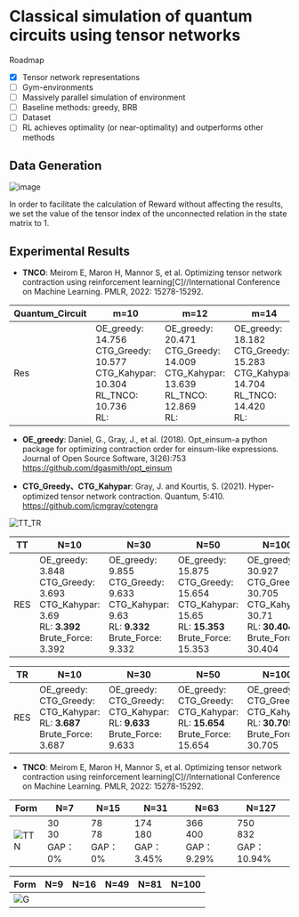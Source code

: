# Classical simulation of quantum circuits using tensor networks

Roadmap
- [x] Tensor network representations
- [ ] Gym-environments
- [ ] Massively parallel simulation of environment
- [ ] Baseline methods: greedy, BRB
- [ ] Dataset
- [ ] RL achieves optimality (or near-optimality) and outperforms other methods

## Data Generation

![image](https://user-images.githubusercontent.com/75991833/218404111-e23e9e9b-c2ac-4648-aa04-9a7208fa7693.png)

In order to facilitate the calculation of Reward without affecting the results, we set the value of the tensor index of the unconnected relation in the state matrix to 1.

## Experimental Results

- **TNCO**: Meirom E, Maron H, Mannor S, et al. Optimizing tensor network contraction using reinforcement learning[C]//International Conference on Machine Learning. PMLR, 2022: 15278-15292.

|Quantum_Circuit|m=10|m=12|m=14|m=16|m=18|m=20|
|-------| ----|------- | -----|------ |------ |------ |
|Res|OE_greedy: 14.756<br>CTG_Greedy: 10.577<br>CTG_Kahypar: 10.304<br>RL_TNCO: 10.736<br>RL:|OE_greedy: 20.471<br>CTG_Greedy: 14.009<br>CTG_Kahypar: 13.639<br>RL_TNCO: 12.869<br>RL:|OE_greedy: 18.182<br>CTG_Greedy: 15.283<br>CTG_Kahypar: 14.704<br>RL_TNCO: 14.420<br>RL:|OE_greedy: <br>CTG_Greedy: <br>CTG_Kahypar: <br>RL_TNCO: <br>RL:|OE_greedy: <br>CTG_Greedy: <br>CTG_Kahypar: <br>RL_TNCO: <br>RL:|OE_greedy: 31.310<br>CTG_Greedy: 18.934<br>CTG_Kahypar: 18.765<br>RL_TNCO: 18.544<br>RL:|


- **OE_greedy**: Daniel, G., Gray, J., et al. (2018). Opt\_einsum-a python package for optimizing contraction order for einsum-like expressions. Journal of Open Source Software, 3(26):753
https://github.com/dgasmith/opt_einsum

- **CTG_Greedy、CTG_Kahypar**: Gray, J. and Kourtis, S. (2021). Hyper-optimized tensor network contraction. Quantum, 5:410.
https://github.com/jcmgray/cotengra


![TT_TR](https://user-images.githubusercontent.com/75991833/225349458-a374eee6-01ea-4bdc-8c37-341f4f5cf87d.png)

|TT|N=10|N=30|N=50|N=100|N=200|N=300|N=500|N=800|
|-------| ----|------- | -----|------| ----|------- | -----|------ |
|RES|OE_greedy: 3.848<br>CTG_Greedy: 3.693<br>CTG_Kahypar: 3.69<br>RL: **3.392**<br>Brute_Force: 3.392|OE_greedy: 9.855<br>CTG_Greedy: 9.633<br>CTG_Kahypar: 9.63<br>RL: **9.332** <br>Brute_Force: 9.332|OE_greedy: 15.875<br>CTG_Greedy: 15.654<br>CTG_Kahypar: 15.65<br>RL: **15.353**<br>Brute_Force: 15.353|OE_greedy: 30.927<br>CTG_Greedy: 30.705<br>CTG_Kahypar: 30.71<br>RL: **30.404**<br>Brute_Force: 30.404|OE_greedy: 61.030<br>CTG_Greedy: 60.808<br>CTG_Kahypar: 60.81<br>RL: **xxx**<br>Brute_Force: xxx|OE_greedy:  91.133<br>CTG_Greedy: 90.911<br>CTG_Kahypar: 90.91<br>RL: **xxx**<br>Brute_Force: xxx|OE_greedy: 151.339<br>CTG_Greedy: 151.337<br>CTG_Kahypar: 151.12<br>RL: **xxx**<br>Brute_Force: xxx|OE_greedy: 241.648<br>CTG_Greedy: 241.426<br>CTG_Kahypar: 241.43<br>RL: **xxx**<br>Brute_Force: xxx|

|TR|N=10|N=30|N=50|N=100|N=200|N=300|N=500|N=800|
|-------| ----|------- | -----|------| ----|------- | -----|------ |
|RES|OE_greedy: <br>CTG_Greedy: <br>CTG_Kahypar: <br>RL: **3.687**<br>Brute_Force: 3.687|OE_greedy: <br>CTG_Greedy: <br>CTG_Kahypar: <br>RL: **9.633** <br>Brute_Force: 9.633|OE_greedy: <br>CTG_Greedy: <br>CTG_Kahypar: <br>RL: **15.654**<br>Brute_Force: 15.654|OE_greedy: <br>CTG_Greedy: <br>CTG_Kahypar: <br>RL: **30.705**<br>Brute_Force: 30.705|OE_greedy: <br>CTG_Greedy: <br>CTG_Kahypar: <br>RL: **xxx**<br>Brute_Force: xxx|OE_greedy:  <br>CTG_Greedy: <br>CTG_Kahypar: <br>RL: **xxx**<br>Brute_Force: xxx|OE_greedy: <br>CTG_Greedy: <br>CTG_Kahypar: <br>RL: **xxx**<br>Brute_Force: xxx|OE_greedy: <br>CTG_Greedy: <br>CTG_Kahypar: <br>RL: **xxx**<br>Brute_Force: xxx|

- **TNCO**: Meirom E, Maron H, Mannor S, et al. Optimizing tensor network contraction using reinforcement learning[C]//International Conference on Machine Learning. PMLR, 2022: 15278-15292.






|Form|N=7|N=15|N=31|N=63|N=127|
|-------| ----|------- | -----|------ |------ |
|![TTN](https://user-images.githubusercontent.com/75991833/217782955-cd2cd6e8-d0b8-4187-b7e7-d202266bcbfb.png)|30<br>30<br>GAP：0%|78<br>78<br>GAP：0%|174<br>180<br>GAP：3.45%|366<br>400<br>GAP：9.29%|750<br>832<br>GAP：10.94%|

|Form|N=9|N=16|N=49|N=81|N=100|
|-------| ----|------- | -----|------ |------ |
|![G](https://user-images.githubusercontent.com/75991833/217780858-eff2a41e-3847-4ed2-bbcb-5db8aa86d9ce.png)||||||
